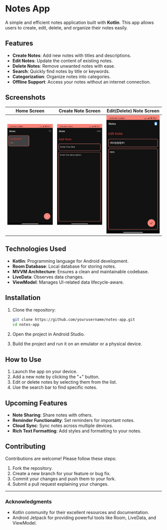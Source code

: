 # Notes App

A simple and efficient notes application built with **Kotlin**. This app allows users to create, edit, delete, and organize their notes easily.

## Features

- **Create Notes**: Add new notes with titles and descriptions.
- **Edit Notes**: Update the content of existing notes.
- **Delete Notes**: Remove unwanted notes with ease.
- **Search**: Quickly find notes by title or keywords.
- **Categorization**: Organize notes into categories.
- **Offline Support**: Access your notes without an internet connection.

## Screenshots

| Home Screen | Create Note Screen | Edit(Delete) Note Screen |
|-------------|-------------------|-----------------------|
| ![Home Screen](app/src/main/assets/screenshots/home.jpg) | ![Create Note Screen](app/src/main/assets/screenshots/add.jpg) | ![Edit(Delete) Note Screen](app/src/main/assets/screenshots/edit.jpg) |

## Technologies Used

- **Kotlin**: Programming language for Android development.
- **Room Database**: Local database for storing notes.
- **MVVM Architecture**: Ensures a clean and maintainable codebase.
- **LiveData**: Observes data changes.
- **ViewModel**: Manages UI-related data lifecycle-aware.

## Installation

1. Clone the repository:

   ```bash
   git clone https://github.com/yourusername/notes-app.git
   cd notes-app
   ```

2. Open the project in Android Studio.

3. Build the project and run it on an emulator or a physical device.

## How to Use

1. Launch the app on your device.
2. Add a new note by clicking the "+" button.
3. Edit or delete notes by selecting them from the list.
4. Use the search bar to find specific notes.

## Upcoming Features

- **Note Sharing**: Share notes with others.
- **Reminder Functionality**: Set reminders for important notes.
- **Cloud Sync**: Sync notes across multiple devices.
- **Rich Text Formatting**: Add styles and formatting to your notes.

## Contributing

Contributions are welcome! Please follow these steps:

1. Fork the repository.
2. Create a new branch for your feature or bug fix.
3. Commit your changes and push them to your fork.
4. Submit a pull request explaining your changes.

---

### Acknowledgments

- Kotlin community for their excellent resources and documentation.
- Android Jetpack for providing powerful tools like Room, LiveData, and ViewModel.
